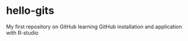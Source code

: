 # hello-gits
My first repository on GitHub
learning GitHub installation and application with R-studio
